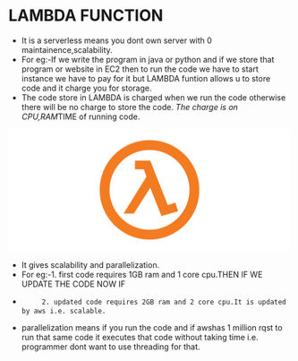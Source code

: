 # **LAMBDA FUNCTION**

* It is a serverless means you dont own server with 0 maintainence,scalability.
* For eg:-If we write the program in java or python and if we store that program or website in EC2 then to run the code we have 
to start instance we have to pay for it but LAMBDA funtion allows u to store code and it charge you for storage.
* The code store in LAMBDA is charged when we run the code otherwise there will be no charge to store the code.
*The charge is on CPU,RAM*TIME of running code.
<img src="images/lambda.png">

* It gives scalability and parallelization.
* For eg:-1. first code requires 1GB ram and 1 core cpu.THEN IF WE UPDATE THE CODE NOW IF
*          2. updated code requires 2GB ram and 2 core cpu.It is updated by aws i.e. scalable.
* parallelization means if you run the code and if awshas 1 million rqst to run that same code it executes that code without taking
time i.e. programmer dont want to use threading for that.

